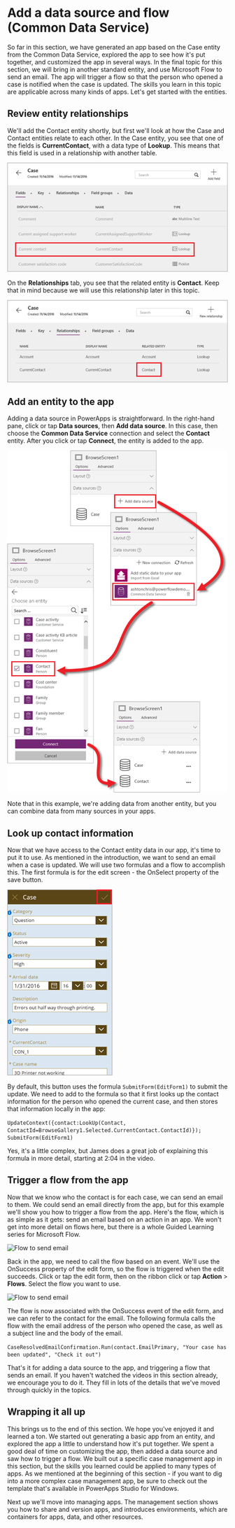 <properties
   pageTitle="Add a data source and flow (Common Data Service) | Microsoft PowerApps"
   description="Bring in additional data and trigger a flow from the app"
   services=""
   suite="powerapps"
   documentationCenter="na"
   authors="mgblythe"
   manager="anneta"
   editor=""
   tags=""
   featuredVideoId=""
   courseDuration="5m"/>

<tags
   ms.service="powerapps"
   ms.devlang="na"
   ms.topic="get-started-article"
   ms.tgt_pltfrm="na"
   ms.workload="na"
   ms.date="12/02/2016"
   ms.author="mblythe"/>

# Add a data source and flow (Common Data Service)
So far in this section, we have generated an app based on the Case entity from the Common Data Service, explored the app to see how it's put together, and customized the app in several ways. In the final topic for this section, we will bring in another standard entity, and use Microsoft Flow to send an email. The app will trigger a flow so that the person who opened a case is notified when the case is updated. The skills you learn in this topic are applicable across many kinds of apps. Let's get started with the entities.  


## Review entity relationships
We'll add the Contact entity shortly, but first we'll look at how the Case and Contact entities relate to each other. In the Case entity, you see that one of the fields is **CurrentContact**, with a data type of **Lookup**. This means that this field is used in a relationship with another table.

![Case entity fields](./media/learning-case-app-add-source/case-fields.png)

On the **Relationships** tab, you see that the related entity is **Contact**. Keep that in mind because we will use this relationship later in this topic.

![Case entity relationships](./media/learning-case-app-add-source/case-relationships.png)


## Add an entity to the app
Adding a data source in PowerApps is straightforward. In the right-hand pane, click or tap **Data sources**, then **Add data source**. In this case, then choose the **Common Data Service** connection and select the **Contact** entity. After you click or tap **Connect**, the entity is added to the app. 

![Add Contact entity](./media/learning-case-app-add-source/contact-entity.png)

Note that in this example, we're adding data from another entity, but you can combine data from many sources in your apps. 


## Look up contact information
Now that we have access to the Contact entity data in our app, it's time to put it to use. As mentioned in the introduction, we want to send an email when a case is updated. We will use two formulas and a flow to accomplish this. The first formula is for the edit screen - the OnSelect property of the save button.

![App edit screen](./media/learning-case-app-add-source/edit-screen.png)

By default, this button uses the formula `SubmitForm(EditForm1)` to submit the update. We need to add to the formula so that it first looks up the contact information for the person who opened the current case, and then stores that information locally in the app: 

```UpdateContext({contact:LookUp(Contact, ContactId=BrowseGallery1.Selected.CurrentContact.ContactId)}); SubmitForm(EditForm1)```

Yes, it's a little complex, but James does a great job of explaining this formula in more detail, starting at 2:04 in the video.


## Trigger a flow from the app
Now that we know who the contact is for each case, we can send an email to them. We could send an email directly from the app, but for this example we'll show you how to trigger a flow from the app. Here's the flow, which is as simple as it gets: send an email based on an action in an app. We won't get into more detail on flows here, but there is a whole Guided Learning series for Microsoft Flow. 

![Flow to send email](./media/learning-case-app-add-source/email-flow.png)

Back in the app, we need to call the flow based on an event. We'll use the OnSuccess property of the edit form, so the flow is triggered when the edit succeeds. Click or tap the edit form, then on the ribbon click or tap **Action** > **Flows**. Select the flow you want to use. 

![Flow to send email](./media/learning-case-app-add-source/add-flow-action.png)

The flow is now associated with the OnSuccess event of the edit form, and we can refer to the contact for the email. The following formula calls the flow with the email address of the person who opened the case, as well as a subject line and the body of the email. 

```CaseResolvedEmailConfirmation.Run(contact.EmailPrimary, "Your case has been updated", "Check it out")```

That's it for adding a data source to the app, and triggering a flow that sends an email. If you haven't watched the videos in this section already, we encourage you to do it. They fill in lots of the details that we've moved through quickly in the topics.

## Wrapping it all up
This brings us to the end of this section. We hope you've enjoyed it and learned a ton. We started out generating a basic app from an entity, and explored the app a little to understand how it's put together. We spent a good deal of time on customizing the app, then added a data source and saw how to trigger a flow. We built out a specific case management app in this section, but the skills you learned could be applied to many types of apps. As we mentioned at the beginning of this section - if you want to dig into a more complex case management app, be sure to check out the template that's available in PowerApps Studio for Windows. 

Next up we'll move into managing apps. The management section shows you how to share and version apps, and introduces environments, which are containers for apps, data, and other resources. 